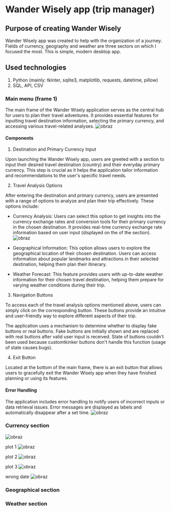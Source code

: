 # Wander Wisely app (trip manager)
## Purpose of creating Wander Wisely
Wander Wisely app was created to help with the organization of a journey. Fields of currency, geography and weather are three sectors on which I focused the most. This is simple, modern desktop app.

## Used technologies
1. Python (mainly: tkinter, sqlite3, matplotlib, requests, datetime, pillow)
2. SQL, API, CSV

### Main menu (frame 1)

The main frame of the Wander Wisely application serves as the central hub for users to plan their travel adventures. It provides essential features for inputting travel destination information, selecting the primary currency, and accessing various travel-related analyses. 
![obraz](https://github.com/poolinaaa/trip-manager-repo/assets/125304122/21de5d3a-7f62-4131-927f-c47c5745cc28)

#### Components
1. Destination and Primary Currency Input

Upon launching the Wander Wisely app, users are greeted with a section to input their desired travel destination (country) and their everyday primary currency. This step is crucial as it helps the application tailor information and recommendations to the user's specific travel needs.

2. Travel Analysis Options

After entering the destination and primary currency, users are presented with a range of options to analyze and plan their trip effectively. These options include:

- Currency Analysis: Users can select this option to get insights into the currency exchange rates and conversion tools for their primary currency in the chosen destination. It provides real-time currency exchange rate information based on user input (displayed on the of the section).
![obraz](https://github.com/poolinaaa/trip-manager-repo/assets/125304122/d8663838-fb11-4610-9cb5-6aa3d41d2c70)

- Geographical Information: This option allows users to explore the geographical location of their chosen destination. Users can access information about popular landmarks and attractions in their selected destination, helping them plan their itinerary.

- Weather Forecast: This feature provides users with up-to-date weather information for their chosen travel destination, helping them prepare for varying weather conditions during their trip.

3. Navigation Buttons

To access each of the travel analysis options mentioned above, users can simply click on the corresponding button. These buttons provide an intuitive and user-friendly way to explore different aspects of their trip.

The application uses a mechanism to determine whether to display fake buttons or real buttons. Fake buttons are initially shown and are replaced with real buttons after valid user input is received. State of buttons couldn't been used because customtkinker buttons don't handle this function (usage of state causes bugs).
    
4. Exit Button

Located at the bottom of the main frame, there is an exit button that allows users to gracefully exit the Wander Wisely app when they have finished planning or using its features.

#### Error Handling

The application includes error handling to notify users of incorrect inputs or data retrieval issues.
Error messages are displayed as labels and automatically disappear after a set time.
![obraz](https://github.com/poolinaaa/trip-manager-repo/assets/125304122/c67cb216-251f-4c18-8b9b-d1f35cc097e0)



### Currency section
![obraz](https://github.com/poolinaaa/trip-manager-repo/assets/125304122/7f687c33-7f9e-4e44-8348-fa233b03b2fc)


plot 1
![obraz](https://github.com/poolinaaa/trip-manager-repo/assets/125304122/4972e5d5-3cde-48fa-8c62-6ddd8417eb3a)

plot 2
![obraz](https://github.com/poolinaaa/trip-manager-repo/assets/125304122/a54cc0b7-c7bc-4322-bb5c-802e188d6773)

plot 3
![obraz](https://github.com/poolinaaa/trip-manager-repo/assets/125304122/4f0cc856-a5f9-4996-8244-4c5d23192237)



wrong date
![obraz](https://github.com/poolinaaa/trip-manager-repo/assets/125304122/0b1f31b7-ecbf-49fb-bbe8-77d5c6691d2a)

### Geographical section

### Weather section


